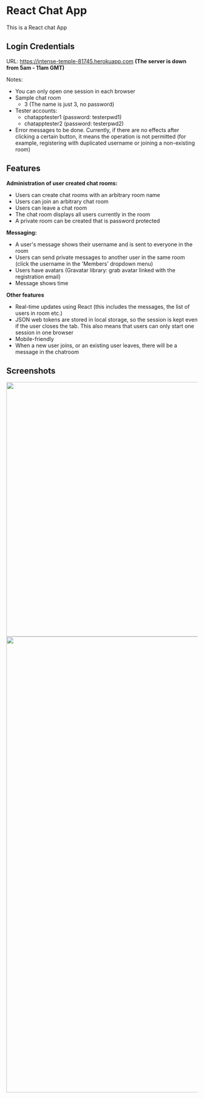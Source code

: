 # React Chat App

This is a React chat App

## Login Credentials
URL: https://intense-temple-81745.herokuapp.com __(The server is down from 5am - 11am GMT)__

Notes:
* You can only open one session in each browser
* Sample chat room
    * 3 (The name is just 3, no password)
* Tester accounts:
    * chatapptester1 (password: testerpwd1)
    * chatapptester2 (password: testerpwd2)
* Error messages to be done. Currently, if 
there are no effects after clicking a certain button,
it means the operation is not permitted
(for example, registering with duplicated username or joining a non-existing room)


## Features
**Administration of user created chat rooms:**
  - Users can create chat rooms with an arbitrary room name
  - Users can join an arbitrary chat room 
  - Users can leave a chat room
  - The chat room displays all users currently in the room
  - A private room can be created that is password protected

**Messaging:**
  * A user's message shows their username and is sent to everyone in the room
  * Users can send private messages to another user in the same room (click the username in the 'Members' dropdown menu)
  * Users have avatars (Gravatar library: grab avatar linked with the registration email)
  * Message shows time
  
**Other features**
* Real-time updates using React (this includes the messages, the list of users in room etc.)
* JSON web tokens are stored in local storage, so the session is kept even if the user closes the tab. This also means that users can only start one session in one browser
* Mobile-friendly
* When a new user joins, or an existing user leaves, there will be a message in the chatroom

## Screenshots

<img src="https://github.com/ztyreg/react-chat-app/blob/master/screenshot1.png" width="670">
<img src="https://github.com/ztyreg/react-chat-app/blob/master/screenshot2.png" width="1200">



  

